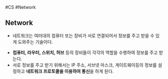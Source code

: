 #CS #Network 

## Network
+ 네트워크는 여러대의 컴퓨터 또는 장비가 서로 연결되어서 정보를 주고 받을 수 있게 도와주는 기술이다.
- **컴퓨터, 라우터, 스위치, 허브** 등의 장비들이 각각의 역할을 수행하여 정보를 주고 받는다.
- 서로 정보를 주고 받기 위해서는 IP 주소, 서브넷 마스크, 게이트웨이등의 정보를 설정하고 **네트워크 프로토콜을 이용하여 통신**을 하게 된다.
